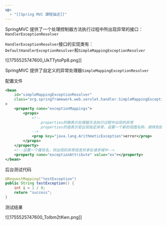 ```yaml
---
up:
  - "[[Spring MVC 課程描述]]"
---
```

SpringMVC 提供了一个处理控制器方法执行过程中所出现异常的接口：`HandlerExceptionResolver`

`HandlerExceptionResolver`接口的实现类有：`DefaultHandlerExceptionResolver`和`SimpleMappingExceptionResolver`

![[1755525747600_UkTTytoPp8.png]]

SpringMVC 提供了自定义的异常处理器`SimpleMappingExceptionResolver`

配置文件

```xml
<bean 
	id="simpleMappingExceptionResolver"    	
	class="org.springframework.web.servlet.handler.SimpleMappingExceptionResolver"
>		
    <property name="exceptionMappings">
        <props>
            <!--
                properties的键表示处理器方法执行过程中出现的异常
                properties的值表示若出现指定异常，设置一个新的视图名称，跳转到指定页面
            -->
            <prop key="java.lang.ArithmeticException">error</prop>
        </props>
    </property>
    <!--设置一个属性名，将出现的异常信息共享在请求域中-->
    <property name="exceptionAttribute" value="ex"></property>
</bean>
```

后台测试代码

```java
@RequestMapping("testException")
public String testException() {
    int i = 1 / 0;
    return "success";
}
```

测试结果

![[1755525747600_ToIbm2tKwn.png]]